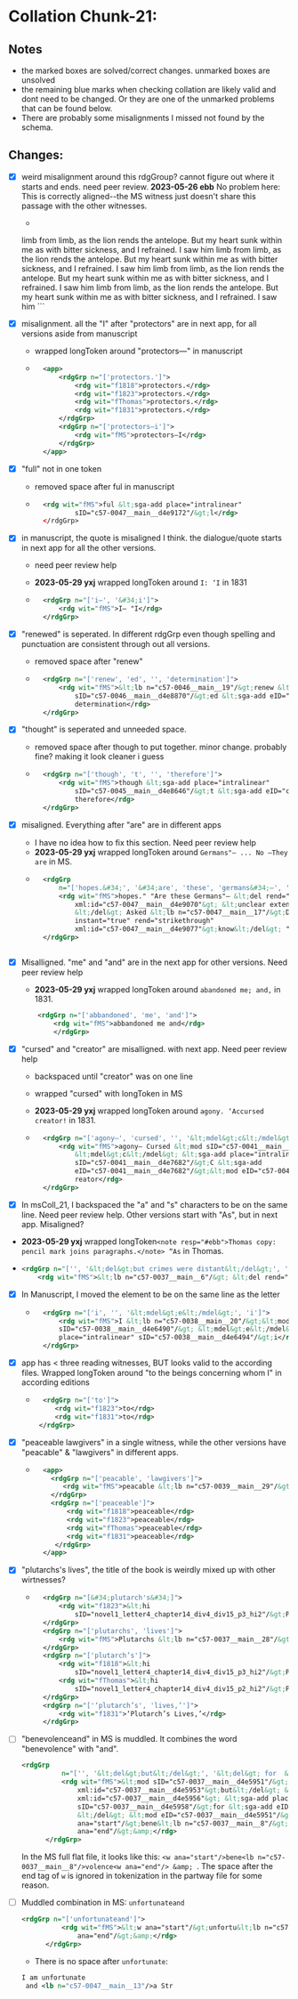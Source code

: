 # Collation Chunk-21:

## Notes
- the marked boxes are solved/correct changes. unmarked boxes are unsolved
- the remaining blue marks when checking collation  are likely valid and dont need to be changed. Or they are one of the unmarked problems that can be found below.
- There are probably some misalignments I missed not found by the schema.
                
## Changes:
- [x] weird misalignment around this rdgGroup? cannot figure out where it starts and ends. need peer review.
  **2023-05-26 ebb** No problem here: This is correctly aligned--the MS witness just doesn't share this passage with the other witnesses. 

    - ```xml
  	<rdgGrp
  		n="['limb', 'from', 'limb,', 'as', 'the', 'lion', 'rends', 'the', 'antelope.', 'but', 'my', 'heart', 'sunk', 'within', 'me', 'as', 'with', 'bitter', 'sickness,', 'and', 'i', 'refrained.', 'i', 'saw', 'him']">
  		<rdg wit="f1818">limb from limb, as the lion rends the antelope. But my heart sunk
  			within me as with bitter sickness, and I refrained. I saw him</rdg>
  		<rdg wit="f1823">limb from limb, as the lion rends the antelope. But my heart sunk
  			within me as with bitter sickness, and I refrained. I saw him</rdg>
  		<rdg wit="fThomas">limb from limb, as the lion rends the antelope. But my heart sunk
  			within me as with bitter sickness, and I refrained. I saw him</rdg>
  		<rdg wit="f1831">limb from limb, as the lion rends the antelope. But my heart sunk
  			within me as with bitter sickness, and I refrained. I saw him</rdg>
  	</rdgGrp>
      ```

- [X] misalignment. all the "I" after "protectors" are in next app, for all versions aside from manuscript
    - wrapped longToken around "protectors—" in manuscript
    - ```xml
    	<app>
    		<rdgGrp n="['protectors.']">
    			<rdg wit="f1818">protectors.</rdg>
    			<rdg wit="f1823">protectors.</rdg>
    			<rdg wit="fThomas">protectors.</rdg>
    			<rdg wit="f1831">protectors.</rdg>
    		</rdgGrp>
    		<rdgGrp n="['protectors—i']">
    			<rdg wit="fMS">protectors—I</rdg>
    		</rdgGrp>
    	</app>
      ```
      

- [X] "full" not in one token
    - removed space after ful in manuscript
    - ```xml
		<rdg wit="fMS">ful &lt;sga-add place="intralinear"
				sID="c57-0047__main__d4e9172"/&gt;l</rdg>
		</rdgGrp>
      ```
      

- [x] in manuscript, the quote is misaligned I think. the dialogue/quote starts in next app for all the other versions.
    - need peer review help
    
	- **2023-05-29 yxj** wrapped longToken around `I: ‘I` in 1831
	
	- ```xml
    	<rdgGrp n="['i–', '&#34;i']">
    		<rdg wit="fMS">I– "I</rdg>
    	</rdgGrp>
      ```
    
- [X] "renewed" is seperated. In different rdgGrp even though spelling and punctuation are consistent through out all versions.
    - removed space after "renew"
    - ```xml
		<rdgGrp n="['renew', 'ed', '', 'determination']">
			<rdg wit="fMS">&lt;lb n="c57-0046__main__19"/&gt;renew &lt;sga-add place="intralinear"
				sID="c57-0046__main__d4e8870"/&gt;ed &lt;sga-add eID="c57-0046__main__d4e8870"/&gt;
				determination</rdg>
		</rdgGrp>
      ```
    
- [X] "thought" is seperated and unneeded space.
    - removed space after though to put together. minor change. probably fine? making it look cleaner i guess
    - ```xml
		<rdgGrp n="['though', 't', '', 'therefore']">
			<rdg wit="fMS">though &lt;sga-add place="intralinear"
				sID="c57-0045__main__d4e8646"/&gt;t &lt;sga-add eID="c57-0045__main__d4e8646"/&gt;
				therefore</rdg>
		</rdgGrp>
      ```

- [x] misaligned. Everything after "are" are in different apps
    - I have no idea how to fix this section. Need peer review help
    - **2023-05-29 yxj** wrapped longToken around `Germans"– ... No –They are` in MS.
    - ```xml
    	<rdgGrp
    		n="['hopes.&#34;', '&#34;are', 'these', 'germans&#34;–', '&lt;del&gt; &lt;unclear extent=&#34;1&#34; unit=&#34;chars&#34;/&gt; &lt;/del&gt;', 'asked', 'de', 'lacey', '–', '&lt;del&gt;know&lt;/del&gt;', '&#34;no', '–they']">
    		<rdg wit="fMS">hopes." "Are these Germans"– &lt;del rend="strikethrough"
    			xml:id="c57-0047__main__d4e9070"&gt; &lt;unclear extent="1" unit="chars"/&gt;
    			&lt;/del&gt; Asked &lt;lb n="c57-0047__main__17"/&gt;De Lacey – &lt;del
    			instant="true" rend="strikethrough"
    			xml:id="c57-0047__main__d4e9077"&gt;know&lt;/del&gt; "No –They</rdg>
    	</rdgGrp>
	```

- [x] Misalligned. "me" and "and" are in the next app for other versions. Need peer review help
  
	- **2023-05-29 yxj** wrapped longToken around `abandoned me; and,` in 1831.
	
    ```xml
        <rdgGrp n="['abbandoned', 'me', 'and']">
            <rdg wit="fMS">abbandoned me and</rdg>
            </rdgGrp>
    ```

  

- [x] "cursed" and "creator" are misalligned. with next app. Need peer review help

    - backspaced until "creator" was on one line

    - wrapped "cursed" with longToken in MS

    - **2023-05-29 yxj** wrapped longToken around `agony. ‘Accursed creator!` in 1831.

    - ```xml
    	<rdgGrp n="['agony—', 'cursed', '', '&lt;mdel&gt;c&lt;/mdel&gt;', 'c', '', 'reator']">
    		<rdg wit="fMS">agony— Cursed &lt;mod sID="c57-0041__main__d4e7678"/&gt;
    			&lt;mdel&gt;c&lt;/mdel&gt; &lt;sga-add place="intralinear"
    			sID="c57-0041__main__d4e7682"/&gt;C &lt;sga-add
    			eID="c57-0041__main__d4e7682"/&gt;&lt;mod eID="c57-0041__main__d4e7678"/&gt;
    			reator</rdg>
    	</rdgGrp>
      ```

 - [x] In msColl_21, I backspaced the "a" and "s" characters to be on the same line.  Need peer review help. Other versions start with "As", but in next app. Misaligned? 

  -  **2023-05-29 yxj** wrapped longToken`<note resp="#ebb">Thomas copy: pencil mark joins paragraphs.</note> “As` in Thomas.

  - ```xml
    <rdgGrp n="['', '&lt;del&gt;but crimes were distant&lt;/del&gt;', '&lt;del&gt;but&lt;/del&gt;', '', '&lt;mdel&gt;a&lt;/mdel&gt;', 'a', '', 's']">
    	<rdg wit="fMS">&lt;lb n="c57-0037__main__6"/&gt; &lt;del rend="strikethrough" xml:id="c57-0037__main__d4e5934"&gt;But crimes were distant&lt;/del&gt; &lt;del instant="true" rend="strikethrough" xml:id="c57-0037__main__d4e5938"&gt;But&lt;/del&gt; &lt;mod sID="c57-0037__main__d4e5941"/&gt; &lt;mdel&gt;a&lt;/mdel&gt; &lt;sga-add place="intralinear" sID="c57-0037__main__d4e5945"/&gt;A &lt;sga-add eID="c57-0037__main__d4e5945"/&gt;&lt;mod eID="c57-0037__main__d4e5941"/&gt; s</rdg></rdgGrp>

- [x] In Manuscript, I moved the element to be on the same line as the letter

    - ```xml
    	<rdgGrp n="['i', '', '&lt;mdel&gt;e&lt;/mdel&gt;', 'i']">
    		<rdg wit="fMS">I &lt;lb n="c57-0038__main__20"/&gt;&lt;mod
    		sID="c57-0038__main__d4e6490"/&gt; &lt;mdel&gt;e&lt;/mdel&gt; &lt;sga-add
    		place="intralinear" sID="c57-0038__main__d4e6494"/&gt;i</rdg>
    	</rdgGrp>
      ```

- [x] app has &lt; three reading witnesses, BUT looks valid  to the according files. Wrapped longToken around "to the beings concerning whom I" in according editions
    - ```xml
        <rdgGrp n="['to']">
           <rdg wit="f1823">to</rdg>
           <rdg wit="f1831">to</rdg>
       </rdgGrp>
       ```

- [x] "peaceable lawgivers" in a single witness, while the other versions have "peacable" & "lawgivers" in different apps.
    - ```xml
        <app>
          <rdgGrp n="['peacable', 'lawgivers']">
             <rdg wit="fMS">peacable &lt;lb n="c57-0039__main__29"/&gt;lawgivers</rdg>
          </rdgGrp>
          <rdgGrp n="['peaceable']">
              <rdg wit="f1818">peaceable</rdg>
              <rdg wit="f1823">peaceable</rdg>
              <rdg wit="fThomas">peaceable</rdg>
              <rdg wit="f1831">peaceable</rdg>
           </rdgGrp>
        </app>
        ```

- [x] "plutarchs's lives", the title of the book is weirdly mixed up with other wirtnesses?
    - ```xml
    	<rdgGrp n="[&#34;plutarch's&#34;]">
    		<rdg wit="f1823">&lt;hi
    			sID="novel1_letter4_chapter14_div4_div15_p3_hi2"/&gt;Plutarch's</rdg>
    	</rdgGrp>
    	<rdgGrp n="['plutarchs', 'lives']">
    		<rdg wit="fMS">Plutarchs &lt;lb n="c57-0037__main__28"/&gt;lives</rdg>
    	</rdgGrp>
    	<rdgGrp n="['plutarch’s']">
    		<rdg wit="f1818">&lt;hi
    			sID="novel1_letter4_chapter14_div4_div15_p3_hi2"/&gt;Plutarch’s</rdg>
    		<rdg wit="fThomas">&lt;hi
    			sID="novel1_letter4_chapter14_div4_div15_p2_hi2"/&gt;Plutarch’s</rdg>
    	</rdgGrp>
    	<rdgGrp n="['‘plutarch’s', 'lives,’']">
    		<rdg wit="f1831">‘Plutarch’s Lives,’</rdg>
    	</rdgGrp>
    	```


- [ ] "benevolenceand" in MS is muddled. It combines the word "benevolence" with "and".

  ```xml
  <rdgGrp
  			n="['', '&lt;del&gt;but&lt;/del&gt;', '&lt;del&gt; for  &lt;/del&gt;', 'benevolenceand']">
  			<rdg wit="fMS">&lt;mod sID="c57-0037__main__d4e5951"/&gt; &lt;del rend="strikethrough"
  				xml:id="c57-0037__main__d4e5953"&gt;but&lt;/del&gt; &lt;del rend="strikethrough"
  				xml:id="c57-0037__main__d4e5956"&gt; &lt;sga-add place="superlinear"
  				sID="c57-0037__main__d4e5958"/&gt;for &lt;sga-add eID="c57-0037__main__d4e5958"/&gt;
  				&lt;/del&gt; &lt;mod eID="c57-0037__main__d4e5951"/&gt;&lt;w
  				ana="start"/&gt;bene&lt;lb n="c57-0037__main__8"/&gt;volence&lt;w
  				ana="end"/&gt;&amp;</rdg>
  		</rdgGrp>
  ```

  In the MS full flat file, it looks like this: `<w ana="start"/>bene<lb n="c57-0037__main__8"/>volence<w ana="end"/> &amp; `. The space after the end tag of `w` is ignored in tokenization in the partway file for some reason. 


- [ ] Muddled combination in MS: `unfortunateand` 

  ```xml
  <rdgGrp n="['unfortunateand']">
  			<rdg wit="fMS">&lt;w ana="start"/&gt;unfortu&lt;lb n="c57-0047__main__19"/&gt;nate&lt;w
  				ana="end"/&gt;&amp;</rdg>
  		</rdgGrp>
  ```


  - There is no space after `unfortunate`:

  ```xml
  I am unfortunate
   and <lb n="c57-0047__main__13"/>a Str
